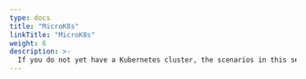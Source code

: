 ```yaml
---
type: docs
title: "MicroK8s"
linkTitle: "MicroK8s"
weight: 6
description: >-
  If you do not yet have a Kubernetes cluster, the scenarios in this section will guide on deploying Azure Arc-enabled data services on Microk8s in an automated fashion using ARM templates.
---
```

